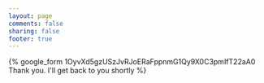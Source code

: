 ```yaml
---
layout: page
comments: false
sharing: false
footer: true
---
```



{% google_form 1OyvXd5gzUSzJvRJoERaFppnmG1Qy9X0C3pmIfT22aA0 Thank you. I'll get back to you shortly %}